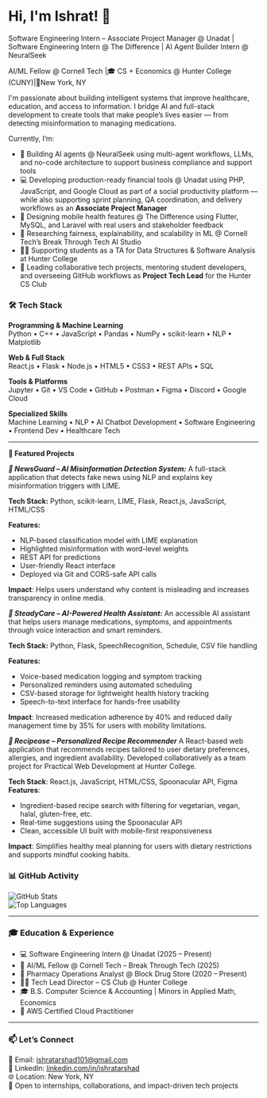 # Hi, I'm Ishrat! 👋  
Software Engineering Intern – Associate Project Manager @ Unadat | Software Engineering Intern @ The Difference | AI Agent Builder Intern @ NeuralSeek  

AI/ML Fellow @ Cornell Tech |🎓 CS + Economics @ Hunter College (CUNY)|📍New York, NY 

I'm passionate about building intelligent systems that improve healthcare, education, and access to information. I bridge AI and full-stack development to create tools that make people’s lives easier — from detecting misinformation to managing medications.

Currently, I’m:
- 🤖 Building AI agents @ NeuralSeek using multi-agent workflows, LLMs, and no-code architecture to support business compliance and support tools  
- 💻 Developing production-ready financial tools @ Unadat using PHP, JavaScript, and Google Cloud as part of a social productivity platform — while also supporting sprint planning, QA coordination, and delivery workflows as an **Associate Project Manager**  
- 📱 Designing mobile health features @ The Difference using Flutter, MySQL, and Laravel with real users and stakeholder feedback  
- 🧠 Researching fairness, explainability, and scalability in ML @ Cornell Tech’s Break Through Tech AI Studio  
- 👩‍🏫 Supporting students as a TA for Data Structures & Software Analysis at Hunter College  
- 🧩 Leading collaborative tech projects, mentoring student developers, and overseeing GitHub workflows as **Project Tech Lead** for the Hunter CS Club


### 🛠️ Tech Stack

**Programming & Machine Learning**  
Python • C++ • JavaScript • Pandas • NumPy • scikit-learn • NLP • Matplotlib

**Web & Full Stack**  
React.js • Flask • Node.js • HTML5 • CSS3 • REST APIs • SQL

**Tools & Platforms**  
Jupyter • Git • VS Code • GitHub • Postman • Figma • Discord • Google Cloud

**Specialized Skills**  
Machine Learning • NLP • AI Chatbot Development • Software Engineering • Frontend Dev • Healthcare Tech

---
**🎯 Featured Projects**

**_🧠 NewsGuard – AI Misinformation Detection System:_**
A full-stack application that detects fake news using NLP and explains key misinformation triggers with LIME.

**Tech Stack:** 
Python, scikit-learn, LIME, Flask, React.js, JavaScript, HTML/CSS

**Features:**
- NLP-based classification model with LIME explanation
- Highlighted misinformation with word-level weights
- REST API for predictions
- User-friendly React interface
- Deployed via Git and CORS-safe API calls
  
**Impact**: Helps users understand why content is misleading and increases transparency in online media.


_**💊 SteadyCare – AI-Powered Health Assistant:**_
An accessible AI assistant that helps users manage medications, symptoms, and appointments through voice interaction and smart reminders.

**Tech Stack:** 
Python, Flask, SpeechRecognition, Schedule, CSV file handling

**Features:**
- Voice-based medication logging and symptom tracking
- Personalized reminders using automated scheduling
- CSV-based storage for lightweight health history tracking
- Speech-to-text interface for hands-free usability

**Impact**: Increased medication adherence by 40% and reduced daily management time by 35% for users with mobility limitations.

_**🥗 Recipease – Personalized Recipe Recommender**_
A React-based web application that recommends recipes tailored to user dietary preferences, allergies, and ingredient availability. Developed collaboratively as a team project for Practical Web Development at Hunter College.

**Tech Stack**: React.js, JavaScript, HTML/CSS, Spoonacular API, Figma  
**Features**:  
- Ingredient-based recipe search with filtering for vegetarian, vegan, halal, gluten-free, etc.  
- Real-time suggestions using the Spoonacular API  
- Clean, accessible UI built with mobile-first responsiveness  
  
**Impact**: Simplifies healthy meal planning for users with dietary restrictions and supports mindful cooking habits.



### 📊 GitHub Activity

![GitHub Stats](https://github-readme-stats.vercel.app/api?username=ishratarshad&show_icons=true&theme=default)  
![Top Languages](https://github-readme-stats.vercel.app/api/top-langs/?username=ishratarshad&layout=compact)

---

### 🎓 Education & Experience

- 💻 Software Engineering Intern @ Unadat (2025 – Present)  
- 🤖 AI/ML Fellow @ Cornell Tech – Break Through Tech (2025)  
- 🧠 Pharmacy Operations Analyst @ Block Drug Store (2020 – Present)  
- 👩‍🏫 Tech Lead Director – CS Club @ Hunter College  
- 🎓 B.S. Computer Science & Accounting | Minors in Applied Math, Economics  
- 📃 AWS Certified Cloud Practitioner  

---

### 📫 Let’s Connect  
📧 Email: [ishratarshad101@gmail.com](mailto:ishratarshad101@gmail.com)  
💼 LinkedIn: [linkedin.com/in/ishratarshad](https://www.linkedin.com/in/ishratarshad)  
🌐 Location: New York, NY  
🤝 Open to internships, collaborations, and impact-driven tech projects  
